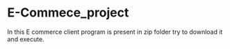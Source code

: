 # E-Commece_project
In this E commerce client program is present in zip folder try to download it and execute.
